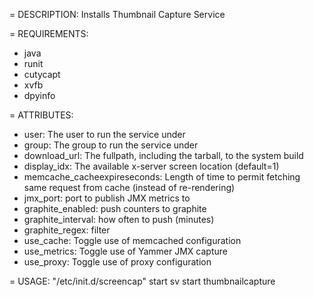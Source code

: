 = DESCRIPTION:
Installs Thumbnail Capture Service

= REQUIREMENTS:
* java
* runit
* cutycapt
* xvfb
* dpyinfo

= ATTRIBUTES:
* user: The user to run the service under
* group: The group to run the service under
* download_url: The fullpath, including the tarball, to the system build
* display_idx: The available x-server screen location (default=1)
* memcache_cacheexpireseconds: Length of time to permit fetching same request from cache (instead of re-rendering)
* jmx_port: port to publish JMX metrics to
* graphite_enabled: push counters to graphite
* graphite_interval: how often to push (minutes)
* graphite_regex: filter
* use_cache: Toggle use of memcached configuration
* use_metrics: Toggle use of Yammer JMX capture
* use_proxy: Toggle use of proxy configuration

= USAGE:
"/etc/init.d/screencap" start
sv start thumbnailcapture

